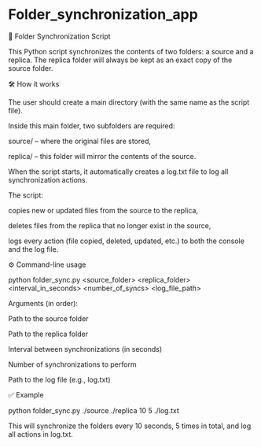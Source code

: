 # Folder_synchronization_app
📂 Folder Synchronization Script

This Python script synchronizes the contents of two folders: a source and a replica.
The replica folder will always be kept as an exact copy of the source folder.

🛠 How it works

The user should create a main directory (with the same name as the script file).

Inside this main folder, two subfolders are required:

source/ – where the original files are stored,

replica/ – this folder will mirror the contents of the source.

When the script starts, it automatically creates a log.txt file to log all synchronization actions.

The script:

copies new or updated files from the source to the replica,

deletes files from the replica that no longer exist in the source,

logs every action (file copied, deleted, updated, etc.) to both the console and the log file.

⚙ Command-line usage

python folder_sync.py <source_folder> <replica_folder> <interval_in_seconds> <number_of_syncs> <log_file_path>

Arguments (in order):

Path to the source folder

Path to the replica folder

Interval between synchronizations (in seconds)

Number of synchronizations to perform

Path to the log file (e.g., log.txt)

✅ Example

python folder_sync.py ./source ./replica 10 5 ./log.txt

This will synchronize the folders every 10 seconds, 5 times in total, and log all actions in log.txt.
